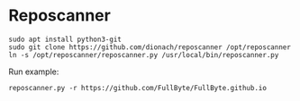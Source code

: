 # Reposcanner

```shell
sudo apt install python3-git
sudo git clone https://github.com/dionach/reposcanner /opt/reposcanner
ln -s /opt/reposcanner/reposcanner.py /usr/local/bin/reposcanner.py
```

Run example:

```shell
reposcanner.py -r https://github.com/FullByte/FullByte.github.io
```
